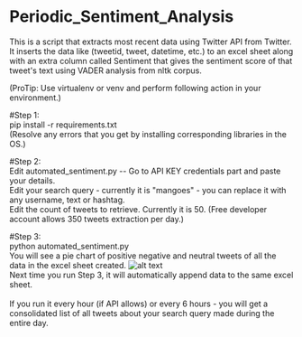 # Periodic_Sentiment_Analysis
This is a script that extracts most recent data using Twitter API from Twitter. It inserts the data like (tweetid, tweet, datetime, etc.) to an excel sheet along with an extra column called Sentiment that gives the sentiment score of that tweet's text using VADER analysis from nltk corpus.

(ProTip: Use virtualenv or venv and perform following action in your environment.)

#Step 1:
<br>pip install -r requirements.txt
<br>(Resolve any errors that you get by installing corresponding libraries in the OS.)

#Step 2:
<br>Edit automated_sentiment.py -- Go to API KEY credentials part and paste your details.
<br>Edit your search query - currently it is "mangoes" - you can replace it with any username, text or hashtag.
<br>Edit the count of tweets to retrieve. Currently it is 50. (Free developer account allows 350 tweets extraction per day.)

#Step 3:
<br>python automated_sentiment.py
<br>You will see a pie chart of positive negative and neutral tweets of all the data in the excel sheet created.
![alt text](https://raw.githubusercontent.com/username/projectname/branch/path/to/img.png)
<br>Next time you run Step 3, it will automatically append data to the same excel sheet.
<br>
<br>If you run it every hour (if API allows) or every 6 hours - you will get a consolidated list of all tweets about your search query made during the entire day.
